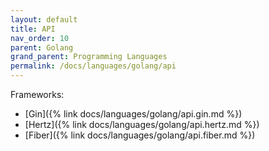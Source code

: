 ```yaml
---
layout: default
title: API
nav_order: 10
parent: Golang
grand_parent: Programming Languages
permalink: /docs/languages/golang/api
---
```


Frameworks:
- [Gin]({% link docs/languages/golang/api.gin.md %})
- [Hertz]({% link docs/languages/golang/api.hertz.md %})
- [Fiber]({% link docs/languages/golang/api.fiber.md %})
